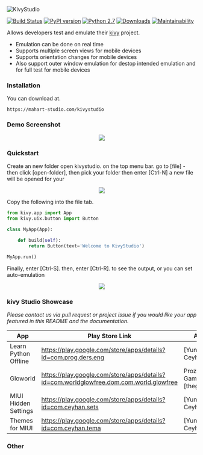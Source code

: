 ![KivyStudio](https://raw.githubusercontent.com/MichaelStott/KivMob/master/demo/assets/kivmob-title.png)

[![Build Status](https://travis-ci.com/MichaelStott/KivMob.svg?branch=master)](https://travis-ci.com/MichaelStott/KivMob)
[![PyPI version](https://badge.fury.io/py/kivmob.svg)](https://badge.fury.io/py/kivmob)
[![Python 2.7](https://img.shields.io/badge/python-2.7-green.svg)](https://www.python.org/downloads/release/python-270/)
[![Downloads](https://pepy.tech/badge/kivmob)](https://pepy.tech/project/kivmob)
[![Maintainability](https://api.codeclimate.com/v1/badges/add8cd9bd9600d898b79/maintainability)](https://codeclimate.com/github/MichaelStott/KivMob/maintainability)

Allows developers test and emulate their [kivy] project.

  - Emulation can be done on real time
  - Supports multiple screen views for mobile devices
  - Supports orientation changes for mobile devices
  - Also support outer window emulation for destop intended emulation and for full test for mobile devices


### Installation

You can download at.
```
https://mahart-studio.com/kivystudio
```

### Demo Screenshot
<p align="center">
  <img src="https://raw.githubusercontent.com/mahart-studio/kivystudio/master/resources/showcase/Screenshot(1).png">
</p>

### Quickstart

Create an new folder
open kivystudio.
on the top menu bar.
go to [file] - then click [open-folder], then pick your folder
then enter [Ctrl-N] a new file will be opened for your

<p align="center">
  <img src="https://raw.githubusercontent.com/mahart-studio/kivystudio/master/resources/showcase/Screenshot(2).png">
</p>

Copy the following into the file tab.
```python
from kivy.app import App
from kivy.uix.button import Button

class MyApp(App):
    
    def build(self):
        return Button(text='Welcome to KivyStudio')

MyApp.run()
```

Finally, enter [Ctrl-S].
then, enter [Ctrl-R]. to see the output,
or you can set auto-emulation

<p align="center">
  <img src="https://raw.githubusercontent.com/mahart-studio/kivystudio/master/resources/showcase/Screenshot(3).png">
</p>

### kivy Studio Showcase

_Please contact us via pull request or project issue if you would like your app featured in this README and the documentation._

<!-- List alphabetically please.  -->
| App | Play Store Link | Author |
| ------ | ------ | ------ |
| Learn Python Offline | https://play.google.com/store/apps/details?id=com.prog.ders.eng | [Yunus Ceyhan] |
| Gloworld | https://play.google.com/store/apps/details?id=com.worldglowfree.dom.com.world.glowfree | Prozee Games, [thegameguy] |
| MIUI Hidden Settings | https://play.google.com/store/apps/details?id=com.ceyhan.sets | [Yunus Ceyhan] |
| Themes for MIUI | https://play.google.com/store/apps/details?id=com.ceyhan.tema | [Yunus Ceyhan] |

### Other


<!-- Links pertinent to README -->
[KivyStudio]: <https://mahart-studio.com/kivystudio/>
[Google AdMob]: <https://www.google.com/admob/>
[Kivy]: <https://kivy.org/>
[Buildozer]: <https://github.com/kivy/buildozer>

<!-- App showcase author links -->
[avour]: <https://github.com/avour>
[solomon]: <https://github.com/solomon1998>

